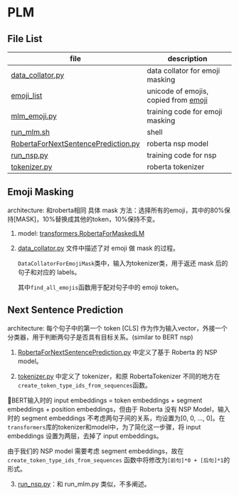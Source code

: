 # PLM

## File List

| file | description |
| --- | --- |
| [data_collator.py](data_collator.py) | data collator for emoji masking |
| [emoji_list](emoji_list) | unicode of emojis, copied from [emoji](pypi.org/emoji) |
| [mlm_emoji.py](mlm_emoji.py) | training code for emoji masking |
| [run_mlm.sh](run_mlm.sh) | shell |
| [RobertaForNextSentencePrediction.py](RobertaForNextSentencePrediction.py) | roberta nsp model |
| [run_nsp.py](run_nsp.py) | training code for nsp |
| [tokenizer.py](tokenizer.py) | roberta tokenizer |

## Emoji Masking

architecture: 和roberta相同
具体 mask 方法：选择所有的emoji，其中的80%保持[MASK]，10%替换成其他的token，10%保持不变。

1. model: [transformers.RobertaForMaskedLM](transformers.RobertaForMaskedLM)
2. [data_collator.py](data_collator.py) 文件中描述了对 emoji 做 mask 的过程。

    `DataCollatorForEmojiMask`类中，输入为tokenizer类，用于返还 mask 后的句子和对应的 labels。

    其中`find_all_emojis`函数用于配对句子中的 emoji token。

## Next Sentence Prediction

architecture: 每个句子中的第一个 token [CLS] 作为作为输入vector，外接一个分类器，用于判断两句子是否具有目标关系。(similar to BERT nsp)

1. [RobertaForNextSentencePrediction.py](RobertaForNextSentencePrediction.py) 中定义了基于 Roberta 的 NSP model。

2. [tokenizer.py](tokenizer.py) 中定义了 tokenizer，和原 RobertaTokenizer 不同的地方在`create_token_type_ids_from_sequences`函数。

BERT输入时的 input embeddings = token embeddings + segment embeddings + position embeddings，但由于 Roberta 没有 NSP Model，输入时的 segment embeddings 不考虑两句子间的关系，均设置为[0, 0, ..., 0]。在`transformers`库的tokenizer和model中，为了简化这一步骤，将 input embeddings 设置为两层，去掉了 input embeddings。

由于我们的 NSP model 需要考虑 segment embeddings，故在 `create_token_type_ids_from_sequences` 函数中将修改为`[前句]*0 + [后句]*1`的形式。

3. [run_nsp.py](run_nsp.py)：和 run_mlm.py 类似，不多阐述。